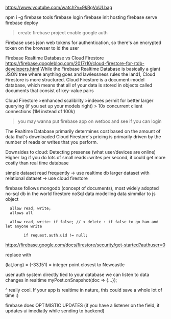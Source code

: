 https://www.youtube.com/watch?v=9kRgVxULbag

npm i -g firebase tools
firebase login 
firebase init hosting
firebase serve
firebase deploy 

>create firebase project 
>enable google auth

Firebase uses json web tokens for authentication,
so there's an encrypted token on the browser to id the user 


Firebase Realtime Database vs Cloud Firestore
https://firebase.googleblog.com/2017/10/cloud-firestore-for-rtdb-developers.html
While the Firebase Realtime Database is basically a giant JSON tree where anything goes and lawlessness rules the land1, Cloud Firestore is more structured. Cloud Firestore is a document-model database, which means that all of your data is stored in objects called documents that consist of key-value pairs

Cloud Firestore 
	>enhanced scalibility 
	>indexes permit for better larger querying (if you set up your models right)
	> 10x concurrent client connections (1M instead of 100k)

> you may wanna put firebase app on wetbox and see if you can login

The Realtime Database primarily determines cost based on the amount of data that's downloaded
Cloud Firestore's pricing is primarily driven by the number of reads or writes that you perform.

Downsides to cloud:
	Detecting presense (what user/devices are online)
	Higher lag 
	if you do lots of small reads+writes per second, it could get more costly than real time database 

simple dataset read frequently -> use realtime db
larger dataset with relational dataset -> use cloud firestore 

firebase follows mongodb (concept of documents), most widely adopted no-sql db in the world
firestore noSql data modelling 
data simmilar to js object 

      allow read, write;
      allows all

      allow read, write: if false; // < delete : if false to go ham and let anyone write

			if request.auth.uid != null;

https://firebase.google.com/docs/firestore/security/get-started?authuser=0

replace 
    <script defer src="/__/firebase/5.10.0/firebase-database.js"></script>
with 
    <script defer src="/__/firebase/5.10.0/firebase-firestore.js"></script>

(lat,long) = (-33,151)
= integer point closest to Newcastle

user auth system directly tied to your database
we can listen to data changes in realtime 
myPost.onSnapshot(doc => {...});

^ really cool. 
If your app is realtime in nature,
this could save a whole lot of time :)

firebase does OPTIMISTIC UPDATES
(if you have a listener on the field,
it updates ui imediatly while sending to backend)